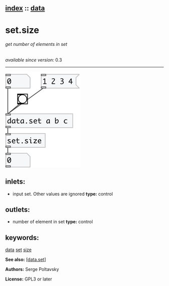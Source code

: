 [index](index.html) :: [data](category_data.html)
---

# set.size

###### get number of elements in set

*available since version:* 0.3

---




[![example](../examples/img/set.size.jpg)](../examples/pd/set.size.pd)









## inlets:

* input set. Other values are ignored 
__type:__ control<br>



## outlets:

* number of element in set
__type:__ control<br>



## keywords:

[data](keywords/data.html)
[set](keywords/set.html)
[size](keywords/size.html)



**See also:**
[\[data.set\]](data.set.html)




**Authors:** Serge Poltavsky




**License:** GPL3 or later






